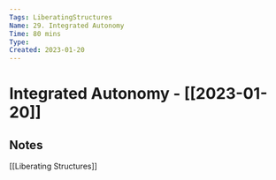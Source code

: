 ```yaml
---
Tags: LiberatingStructures
Name: 29. Integrated Autonomy
Time: 80 mins
Type: 
Created: 2023-01-20
---
```

# Integrated Autonomy - [[2023-01-20]]
## Notes

[[Liberating Structures]]
